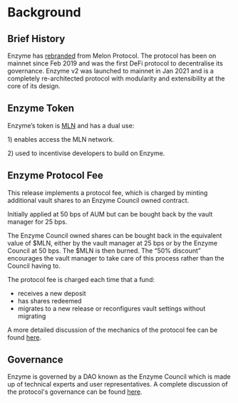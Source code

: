 # Background

## Brief History&#x20;

Enzyme has [rebranded](https://medium.com/enzymefinance/from-melon-to-enzyme-b5b56512f40d) from Melon Protocol. The protocol has been on mainnet since Feb 2019 and was the first DeFi protocol to decentralise its governance. Enzyme v2 was launched to mainnet in Jan 2021 and is a completely re-architected protocol with modularity and extensibility at the core of its design.

## Enzyme Token

Enzyme’s token is [MLN](https://etherscan.io/token/0xec67005c4e498ec7f55e092bd1d35cbc47c91892) and has a dual use:

1\) enables access the MLN network.

2\) used to incentivise developers to build on Enzyme.&#x20;

## Enzyme Protocol Fee

This release implements a protocol fee, which is charged by minting additional vault shares to an Enzyme Council owned contract.&#x20;

Initially applied at 50 bps of AUM but can be bought back by the vault manager for 25 bps.

The Enzyme Council owned shares can be bought back in the equivalent value of $MLN, either by the vault manager at 25 bps or by the Enzyme Council at 50 bps. The $MLN is then burned. The “50% discount” encourages the vault manager to take care of this process rather than the Council having to.&#x20;

The protocol fee is charged each time that a fund:

* receives a new deposit
* has shares redeemed
* migrates to a new release or reconfigures vault settings without migrating

A more detailed discussion of the mechanics of the protocol fee can be found [here](https://avantgarde-finance.gitbook.io/enzyme-protocol-v4-sulu-general-spec/topics/protocol-fee).

## Governance

Enzyme is governed by a DAO known as the Enzyme Council which is made up of technical experts and user representatives. A complete discussion of the protocol's governance can be found [here](https://avantgarde-finance.gitbook.io/enzyme-protocol-v2-general-spec/governance/overview).



